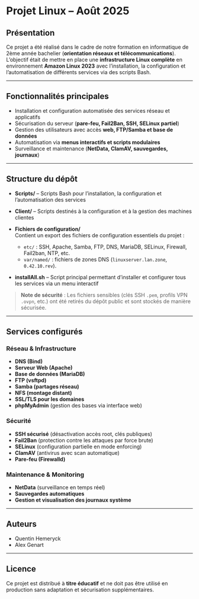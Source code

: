 # Projet Linux – Août 2025  

## Présentation  
Ce projet a été réalisé dans le cadre de notre formation en informatique de 2ème année bachelier (**orientation réseaux et télécommunications**).  
L’objectif était de mettre en place une **infrastructure Linux complète** en environnement **Amazon Linux 2023** avec l’installation, la configuration et l’automatisation de différents services via des scripts Bash.  

---

## Fonctionnalités principales  
- Installation et configuration automatisée des services réseau et applicatifs  
- Sécurisation du serveur (**pare-feu, Fail2Ban, SSH, SELinux partiel**)  
- Gestion des utilisateurs avec accès **web, FTP/Samba et base de données**  
- Automatisation via **menus interactifs et scripts modulaires**  
- Surveillance et maintenance (**NetData, ClamAV, sauvegardes, journaux**)  

---

## Structure du dépôt  
- **Scripts/** – Scripts Bash pour l’installation, la configuration et l’automatisation des services  
- **Client/** – Scripts destinés à la configuration et à la gestion des machines clientes
- **Fichiers de configuration/**  
  Contient un export des fichiers de configuration essentiels du projet :
  - `etc/` : SSH, Apache, Samba, FTP, DNS, MariaDB, SELinux, Firewall, Fail2ban, NTP, etc.
  - `var/named/` : fichiers de zones DNS (`linuxserver.lan.zone`, `0.42.10.rev`).

- **installAll.sh** – Script principal permettant d’installer et configurer tous les services via un menu interactif  

> **Note de sécurité** : Les fichiers sensibles (clés SSH `.pem`, profils VPN `.ovpn`, etc.) ont été retirés du dépôt public et sont stockés de manière sécurisée.  

---

## Services configurés  

### Réseau & Infrastructure  
- **DNS (Bind)**  
- **Serveur Web (Apache)**  
- **Base de données (MariaDB)**  
- **FTP (vsftpd)**  
- **Samba (partages réseau)**  
- **NFS (montage distant)**  
- **SSL/TLS pour les domaines**  
- **phpMyAdmin** (gestion des bases via interface web)  

### Sécurité  
- **SSH sécurisé** (désactivation accès root, clés publiques)  
- **Fail2Ban** (protection contre les attaques par force brute)  
- **SELinux** (configuration partielle en mode enforcing)  
- **ClamAV** (antivirus avec scan automatique)  
- **Pare-feu (Firewalld)**  

### Maintenance & Monitoring  
- **NetData** (surveillance en temps réel)  
- **Sauvegardes automatiques**  
- **Gestion et visualisation des journaux système**  

---

## Auteurs

- Quentin Hemeryck  
- Alex Genart

---

## Licence  
Ce projet est distribué à **titre éducatif** et ne doit pas être utilisé en production sans adaptation et sécurisation supplémentaires.  
